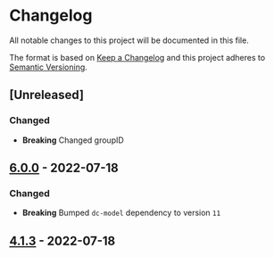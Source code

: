 # Changelog

All notable changes to this project will be documented in this file.

The format is based on [Keep a Changelog](https://keepachangelog.com/en/1.0.0/) and this project adheres to [Semantic Versioning](https://semver.org/spec/v2.0.0.html).

## [Unreleased]

### Changed

- **Breaking** Changed groupID

## [6.0.0](https://github.com/dbmdz/digitalcollections-commons/releases/tag/dc-commons-springdata-6.0.0) - 2022-07-18

### Changed

- **Breaking** Bumped `dc-model` dependency to version `11`

## [4.1.3](https://github.com/dbmdz/digitalcollections-commons/releases/tag/dc-commons-springsecurity-4.1.3) - 2022-07-18
